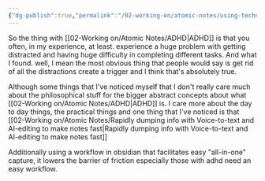 ```yaml
---
{"dg-publish":true,"permalink":"/02-working-on/atomic-notes/using-technology-to-compensate-for-adhd/","title":"Using technology to compensate for adhd","noteIcon":"","created":"Tuesday, December 19th 2023, 2:09:56 pm","updated":"2024-02-15T19:08:16.766+01:00"}
---
```



So the thing with [[02-Working on/Atomic Notes/ADHD\|ADHD]] is that you often, in my experience, at least. experience a huge problem with getting distracted and having huge difficulty in completing different tasks. And what I found. well, I mean the most obvious thing that people would say is get rid of all the distractions create a trigger and I think that's absolutely true.

Although some things that I've noticed myself that I don't really care much about the philosophical stuff for the bigger abstract concepts about what [[02-Working on/Atomic Notes/ADHD\|ADHD]] is. I care more about the day to day things, the practical things and one thing that I've noticed is that [[02-Working on/Atomic Notes/Rapidly dumping info with Voice-to-text and AI-editing to make notes fast\|Rapidly dumping info with Voice-to-text and AI-editing to make notes fast]]

Additionally using a workflow in obsidian that facilitates easy "all-in-one" capture, it lowers the barrier of friction especially those with adhd need an easy workflow.